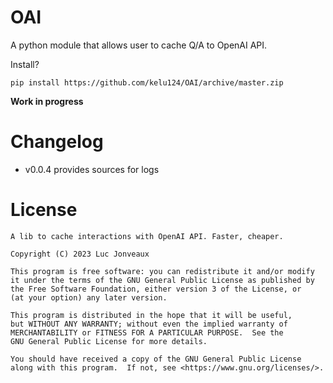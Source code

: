 # OAI

A python module that allows user to cache Q/A to OpenAI API.

Install?

`pip install https://github.com/kelu124/OAI/archive/master.zip`

__Work in progress__

# Changelog

* v0.0.4 provides sources for logs

# License

    A lib to cache interactions with OpenAI API. Faster, cheaper.
    
    Copyright (C) 2023 Luc Jonveaux

    This program is free software: you can redistribute it and/or modify
    it under the terms of the GNU General Public License as published by
    the Free Software Foundation, either version 3 of the License, or
    (at your option) any later version.

    This program is distributed in the hope that it will be useful,
    but WITHOUT ANY WARRANTY; without even the implied warranty of
    MERCHANTABILITY or FITNESS FOR A PARTICULAR PURPOSE.  See the
    GNU General Public License for more details.

    You should have received a copy of the GNU General Public License
    along with this program.  If not, see <https://www.gnu.org/licenses/>.
